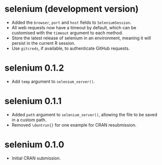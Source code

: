# selenium (development version)

* Added the `browser`, `port` and `host` fields to `SeleniumSession`.
* All web requests now have a timeout by default, which can be customised
  with the `timeout` argument to each method.
* Store the latest release of selenium in an environment, meaning it will
  persist in the current R session.
* Use `gitcreds`, if available, to authenticate GitHub requests.

# selenium 0.1.2

* Add `temp` argument to `selenium_server()`.

# selenium 0.1.1

* Added `path` argument to `selenium_server()`, allowing the file to be
  saved in a custom path.
* Removed `\dontrun{}` for one example for CRAN resubmission.

# selenium 0.1.0

* Initial CRAN submission.
